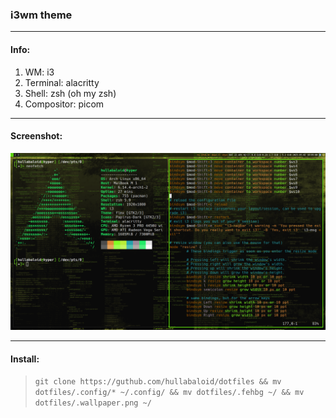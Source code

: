 ### i3wm theme
***

#### Info:

1. WM: i3
2. Terminal: alacritty
3. Shell: zsh (oh my zsh)
4. Compositor: picom
***

#### Screenshot:

![screenshot](http://github.com/hullabaloid/dotfiles/raw/refs/heads/main/screenshot.png)
***

#### Install:

>`git clone https://guthub.com/hullabaloid/dotfiles && mv dotfiles/.config/* ~/.config/ && mv dotfiles/.fehbg ~/ && mv dotfiles/.wallpaper.png ~/`
